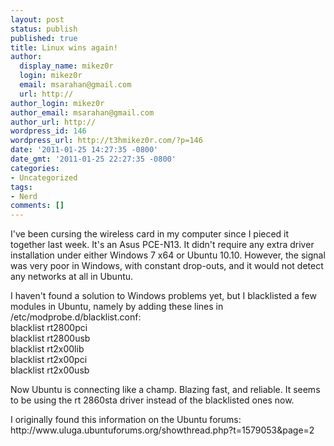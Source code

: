 ```yaml
---
layout: post
status: publish
published: true
title: Linux wins again!
author:
  display_name: mikez0r
  login: mikez0r
  email: msarahan@gmail.com
  url: http://
author_login: mikez0r
author_email: msarahan@gmail.com
author_url: http://
wordpress_id: 146
wordpress_url: http://t3hmikez0r.com/?p=146
date: '2011-01-25 14:27:35 -0800'
date_gmt: '2011-01-25 22:27:35 -0800'
categories:
- Uncategorized
tags:
- Nerd
comments: []
---
```

<p>I've been cursing the wireless card in my computer since I pieced it together last week.  It's an Asus PCE-N13.  It didn't require any extra driver installation under either Windows 7 x64 or Ubuntu 10.10.  However, the signal was very poor in Windows, with constant drop-outs, and it would not detect any networks at all in Ubuntu.</p>
<p>I haven't found a solution to Windows problems yet, but I blacklisted a few modules in Ubuntu, namely by adding these lines in /etc/modprobe.d/blacklist.conf:<br />
blacklist rt2800pci<br />
blacklist rt2800usb<br />
blacklist rt2x00lib<br />
blacklist rt2x00pci<br />
blacklist rt2x00usb</p>
<p>Now Ubuntu is connecting like a champ.  Blazing fast, and reliable.  It seems to be using the rt 2860sta driver instead of the blacklisted ones now.</p>
<p>I originally found this information on the Ubuntu forums: http://www.uluga.ubuntuforums.org/showthread.php?t=1579053&page=2</p>
